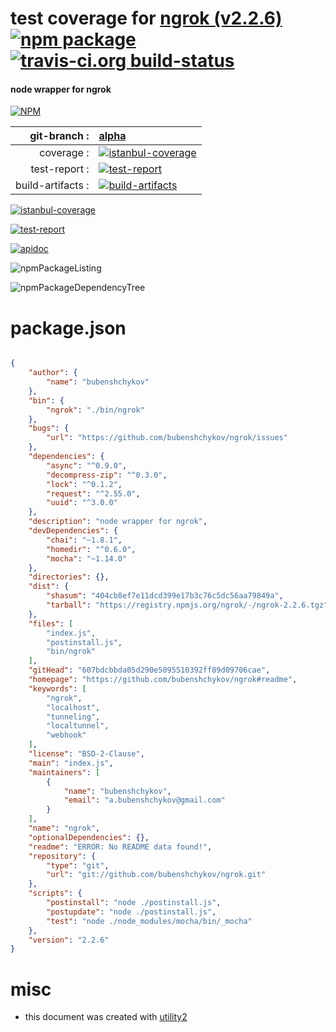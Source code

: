 # test coverage for  [ngrok (v2.2.6)](https://github.com/bubenshchykov/ngrok#readme)  [![npm package](https://img.shields.io/npm/v/npmtest-ngrok.svg?style=flat-square)](https://www.npmjs.org/package/npmtest-ngrok) [![travis-ci.org build-status](https://api.travis-ci.org/npmtest/node-npmtest-ngrok.svg)](https://travis-ci.org/npmtest/node-npmtest-ngrok)
#### node wrapper for ngrok

[![NPM](https://nodei.co/npm/ngrok.png?downloads=true)](https://www.npmjs.com/package/ngrok)

| git-branch : | [alpha](https://github.com/npmtest/node-npmtest-ngrok/tree/alpha)|
|--:|:--|
| coverage : | [![istanbul-coverage](https://npmtest.github.io/node-npmtest-ngrok/build/coverage.badge.svg)](https://npmtest.github.io/node-npmtest-ngrok/build/coverage.html/index.html)|
| test-report : | [![test-report](https://npmtest.github.io/node-npmtest-ngrok/build/test-report.badge.svg)](https://npmtest.github.io/node-npmtest-ngrok/build/test-report.html)|
| build-artifacts : | [![build-artifacts](https://npmtest.github.io/node-npmtest-ngrok/glyphicons_144_folder_open.png)](https://github.com/npmtest/node-npmtest-ngrok/tree/gh-pages/build)|

[![istanbul-coverage](https://npmtest.github.io/node-npmtest-ngrok/build/screenCapture.buildCustomOrg.browser.coverage.html.png)](https://npmtest.github.io/node-npmtest-ngrok/build/coverage.html/index.html)

[![test-report](https://npmtest.github.io/node-npmtest-ngrok/build/screenCapture.buildCustomOrg.browser.%252Fhome%252Ftravis%252Fbuild%252Fnpmtest%252Fnode-npmtest-ngrok%252Ftmp%252Fbuild%252Ftest-report.html.png)](https://npmtest.github.io/node-npmtest-ngrok/build/test-report.html)

[![apidoc](https://npmdoc.github.io/node-npmdoc-ngrok/build/screenCapture.buildApidoc.browser.%252Fhome%252Ftravis%252Fbuild%252Fnpmdoc%252Fnode-npmdoc-ngrok%252Ftmp%252Fbuild%252Fapidoc.html.png)](https://npmdoc.github.io/node-npmdoc-ngrok/build/apidoc.html)

![npmPackageListing](https://npmtest.github.io/node-npmtest-ngrok/build/screenCapture.npmPackageListing.svg)

![npmPackageDependencyTree](https://npmtest.github.io/node-npmtest-ngrok/build/screenCapture.npmPackageDependencyTree.svg)



# package.json

```json

{
    "author": {
        "name": "bubenshchykov"
    },
    "bin": {
        "ngrok": "./bin/ngrok"
    },
    "bugs": {
        "url": "https://github.com/bubenshchykov/ngrok/issues"
    },
    "dependencies": {
        "async": "^0.9.0",
        "decompress-zip": "^0.3.0",
        "lock": "^0.1.2",
        "request": "^2.55.0",
        "uuid": "^3.0.0"
    },
    "description": "node wrapper for ngrok",
    "devDependencies": {
        "chai": "~1.8.1",
        "homedir": "^0.6.0",
        "mocha": "~1.14.0"
    },
    "directories": {},
    "dist": {
        "shasum": "404cb8ef7e11dcd399e17b3c76c5dc56aa79849a",
        "tarball": "https://registry.npmjs.org/ngrok/-/ngrok-2.2.6.tgz"
    },
    "files": [
        "index.js",
        "postinstall.js",
        "bin/ngrok"
    ],
    "gitHead": "607bdcbbda05d290e5095510392ff89d09706cae",
    "homepage": "https://github.com/bubenshchykov/ngrok#readme",
    "keywords": [
        "ngrok",
        "localhost",
        "tunneling",
        "localtunnel",
        "webhook"
    ],
    "license": "BSD-2-Clause",
    "main": "index.js",
    "maintainers": [
        {
            "name": "bubenshchykov",
            "email": "a.bubenshchykov@gmail.com"
        }
    ],
    "name": "ngrok",
    "optionalDependencies": {},
    "readme": "ERROR: No README data found!",
    "repository": {
        "type": "git",
        "url": "git://github.com/bubenshchykov/ngrok.git"
    },
    "scripts": {
        "postinstall": "node ./postinstall.js",
        "postupdate": "node ./postinstall.js",
        "test": "node ./node_modules/mocha/bin/_mocha"
    },
    "version": "2.2.6"
}
```



# misc
- this document was created with [utility2](https://github.com/kaizhu256/node-utility2)
